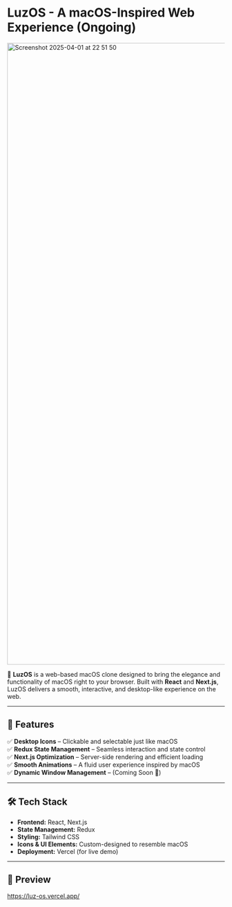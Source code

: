 # LuzOS - A macOS-Inspired Web Experience (Ongoing)  
<img width="1439" alt="Screenshot 2025-04-01 at 22 51 50" src="https://github.com/user-attachments/assets/92be750c-f5ab-4ff9-b68d-5b9bf89a14a2" />

🌟 **LuzOS** is a web-based macOS clone designed to bring the elegance and functionality of macOS right to your browser. Built with **React** and **Next.js**, LuzOS delivers a smooth, interactive, and desktop-like experience on the web.

---

## 🚀 Features  
✅ **Desktop Icons** – Clickable and selectable just like macOS  
✅ **Redux State Management** – Seamless interaction and state control  
✅ **Next.js Optimization** – Server-side rendering and efficient loading  
✅ **Smooth Animations** – A fluid user experience inspired by macOS  
✅ **Dynamic Window Management** – (Coming Soon 🚧)  

---

## 🛠️ Tech Stack  
- **Frontend:** React, Next.js  
- **State Management:** Redux  
- **Styling:** Tailwind CSS  
- **Icons & UI Elements:** Custom-designed to resemble macOS  
- **Deployment:** Vercel (for live demo)

---

## 📸 Preview  

https://luz-os.vercel.app/


